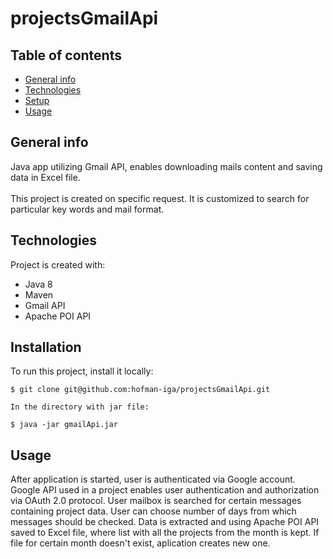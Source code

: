 # projectsGmailApi

## Table of contents
* [General info](#general-info)
* [Technologies](#technologies)
* [Setup](#setup)
* [Usage](#usage)

## General info
Java app utilizing Gmail API, enables downloading mails content and saving data in Excel file.  
\
This project is created on specific request. It is customized to search for particular key words and mail format.
  
## Technologies
Project is created with:
* Java 8
* Maven
* Gmail API
* Apache POI API

	
## Installation
To run this project, install it locally:

```
$ git clone git@github.com:hofman-iga/projectsGmailApi.git

In the directory with jar file:

$ java -jar gmailApi.jar
```

## Usage

After application is started, user is authenticated via Google account. Google API used in a project enables user authentication and authorization via OAuth 2.0 protocol.
User mailbox is searched for certain messages containing project data. User can choose number of days from which messages should be checked.
Data is extracted and using Apache POI API saved to Excel file, where list with all the projects from the month is kept. If file for certain month doesn't exist, aplication creates new one.

